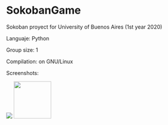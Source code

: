 # SokobanGame
Sokoban proyect for University of Buenos Aires (1st year 2020)

Languaje: Python

Group size: 1

Compilation: on GNU/Linux 

Screenshots:

<image src="/Imagenes/eleccion-nivel.png">

<image src="/Imagenes/nivel1.png" width="100">
  


